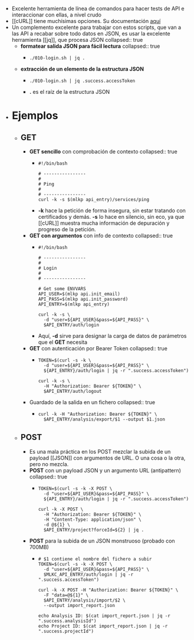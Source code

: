 - Excelente herramienta de línea de comandos para hacer tests de API e interaccionar con ellas, a nivel crudo
- [[cURL]] tiene muchísimas opciones. Su documentación [aquí](https://curl.se/docs/manpage.html)
- Un complemento excelente para trabajar con estos scripts, que van a las API a recabar sobre todo datos en JSON, es usar la excelente herramienta [[jq]], que procesa JSON
  collapsed:: true
  - **formatear salida JSON para fácil lectura**
    collapsed:: true
    - ```shell
      ./010-login.sh | jq .
      ```
  - **extracción de un elemento de la estructura JSON**
    - ```shell
      ./010-login.sh | jq .success.accessToken
      ```
    - **.** es el raíz de la estructura JSON
- # Ejemplos
  - ## GET
    - **GET sencillo** con comprobación de contexto
      collapsed:: true
      - ```shell
        #!/bin/bash
        
        # ----------------
        #
        # Ping
        #
        # ----------------
        curl -k -s $(mlkp api_entry)/services/ping
        ```
      - **-k** hace la petición de forma insegura, sin estar tratando con certificados y demás. **-s** lo hace en silencio, sin eco, ya que [[cURL]] muestra mucha información de depuración y progreso de la petición.
    - **GET con argumentos** con info de contexto
      collapsed:: true
      - ```shell
        #!/bin/bash
        
        # ----------------
        #
        # Login
        #
        # ----------------
        
        # Get some ENVVARS
        API_USER=$(mlkp api.init_email)
        API_PASS=$(mlkp api.init_password)
        API_ENTRY=$(mlkp api_entry)
        
        curl -k -s \
          -d "user=${API_USER}&pass=${API_PASS}" \
          $API_ENTRY/auth/login
        ```
      - Aquí, **-d** sirve para designar la carga de datos de parámetros que el **GET** necesita
    - **GET** con autenticación por Bearer Token
      collapsed:: true
      - ```shell
        TOKEN=$(curl -s -k \
          -d "user=${API_USER}&pass=${API_PASS}" \
          ${API_ENTRY}/auth/login | jq -r ".success.accessToken")
        
        curl -k -s \
          -H "Authorization: Bearer ${TOKEN}" \
          $API_ENTRY/auth/logout
        ```
    - Guardado de la salida en un fichero
      collapsed:: true
      - ```shell
        curl -k -H "Authorization: Bearer ${TOKEN}" \
          $API_ENTRY/analysis/export/$1 --output $1.json
        ```
  - ## POST
    - Es una mala práctica en los POST mezclar la subida de un payload [[JSON]] con argumentos de URL. O una cosa o la otra, pero no mezcla.
    - **POST** con un payload JSON y un argumento URL (antipattern)
      collapsed:: true
      - ```shell
        TOKEN=$(curl -s -k -X POST \
          -d "user=${API_USER}&pass=${API_PASS}" \
          ${API_ENTRY}/auth/login | jq -r ".success.accessToken")
        
        curl -k -X POST \
          -H "Authorization: Bearer ${TOKEN}" \
          -H "Content-Type: application/json" \
          -d @${1} \
          $API_ENTRY/project?forceId=${2} | jq .
        ```
    - **POST** para la subida de un JSON monstruoso (probado con 700MB)
      - ```shell
        # $1 contiene el nombre del fichero a subir
        TOKEN=$(curl -s -k -X POST \
          -d "user=${API_USER}&pass=${API_PASS}" \
          $MLKC_API_ENTRY/auth/login | jq -r ".success.accessToken")
        
        curl -k -X POST -H "Authorization: Bearer ${TOKEN}" \
          -F "data=@${1}" \
          $API_ENTRY/analysis/import/$2 \
          --output import_report.json
        
        echo Analysis ID: $(cat import_report.json | jq -r ".success.analysisId")
        echo Project ID: $(cat import_report.json | jq -r ".success.projectId")
        ```